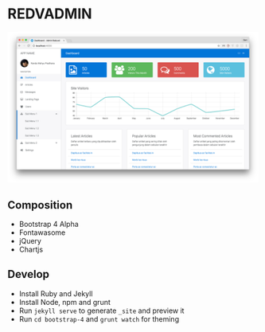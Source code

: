 # REDVADMIN

![REDVADMIN][screenshot]

## Composition
- Bootstrap 4 Alpha
- Fontawasome
- jQuery
- Chartjs

## Develop
- Install Ruby and Jekyll
- Install Node, npm and grunt
- Run `jekyll serve` to generate `_site` and preview it
- Run `cd bootstrap-4` and `grunt watch` for theming

[screenshot]: admin.png
